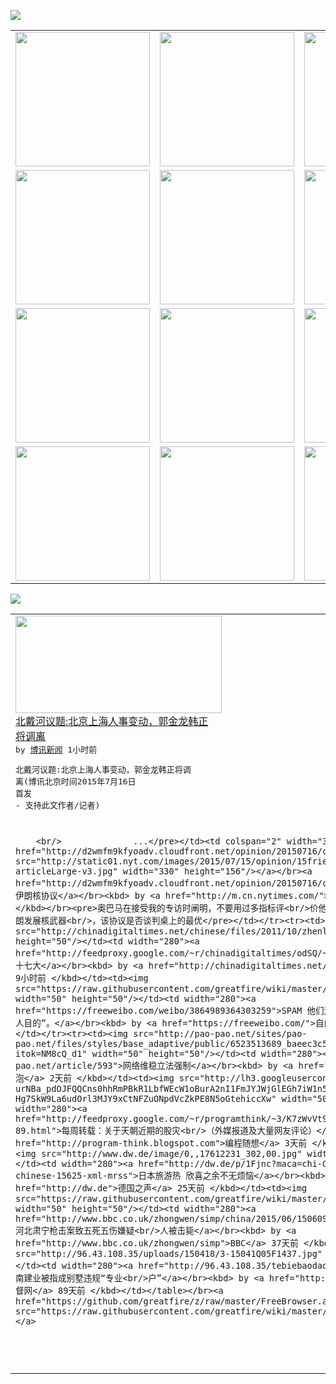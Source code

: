 

<a href="https://github.com/greatfire/z/raw/master/FreeBrowser.apk"><img src="https://raw.githubusercontent.com/greatfire/wiki/master/x/header.png" /></a><table><tr><td width="262" align="center" valign="center"><a href="https://github.com/greatfire/wiki/wiki/nyt" title="纽约时报中文网 国际纵览"><img src="https://raw.githubusercontent.com/greatfire/wiki/master/x/nyt_flag.png" width="215"/></a></td><td width="262" align="center" valign="center"><a href="https://github.com/greatfire/wiki/wiki/dw" title=""><img src="https://raw.githubusercontent.com/greatfire/wiki/master/x/dw_flag.png" width="215"/></a></td><td width="262" align="center" valign="center"><a href="https://github.com/greatfire/wiki/wiki/rmjd" title=""><img src="https://raw.githubusercontent.com/greatfire/wiki/master/x/rmjd_flag.png" width="215"/></a></td></tr><tr><td width="262" align="center" valign="center"><a href="https://github.com/paopaonetizen/website" title="泡泡 - 未经审查的互联网信息"><img src="https://raw.githubusercontent.com/greatfire/wiki/master/x/pp_flag.png" width="215"/></a></td><td width="262" align="center" valign="center"><a href="https://github.com/getlantern/mirror" title="以及自由微博和GreatFire.org官方中文论坛"><img src="https://raw.githubusercontent.com/greatfire/wiki/master/x/lantern_flag.png" width="215"/></a></td><td width="262" align="center" valign="center"><a href="https://github.com/cdtmirrors/m/" title=""><img src="https://raw.githubusercontent.com/greatfire/wiki/master/x/cdt_flag.png" width="215"/></a></td></tr><tr><td width="262" align="center" valign="center"><a href="https://github.com/program-think/blog" title="编程随想的博客"><img src="https://raw.githubusercontent.com/greatfire/wiki/master/x/pt_flag.png" width="215"/></a></td><td width="262" align="center" valign="center"><a href="https://github.com/greatfire/wiki/wiki/bbc" title=""><img src="https://raw.githubusercontent.com/greatfire/wiki/master/x/bbc_flag.png" width="215"/></a></td><td width="262" align="center" valign="center"><a href="https://github.com/freeweibo/s" title="自由微博 - 匿名和不受屏蔽的新浪微博搜索"><img src="https://raw.githubusercontent.com/greatfire/wiki/master/x/fw_flag.png" width="215"/></a></td></tr><tr><td width="262" align="center" valign="center"><a href="https://github.com/greatfire/wiki/wiki/google" title=""><img src="https://raw.githubusercontent.com/greatfire/wiki/master/x/google_flag.png" width="215"/></a></td><td width="262" align="center" valign="center"><a href="https://github.com/bxnews/boxun" title=""><img src="https://raw.githubusercontent.com/greatfire/wiki/master/x/bx_flag.png" width="215"/></a></td><td width="262" align="center" valign="center"><a href="https://github.com/greatfire/wiki/wiki/open-source" title="欢迎访问GreatFire.org开发者项目网站"><img src="https://raw.githubusercontent.com/greatfire/wiki/master/x/open-source_flag.png" width="215"/></a></td></tr></table><img src="https://raw.githubusercontent.com/greatfire/wiki/master/x/newsfeed text.png" /><table cols="4"><tr><td colspan="2" width="380"><a href="http://www.boxun.com/news/gb/china/2015/07/201507160201.shtml"><img src="https://raw.githubusercontent.com/greatfire/wiki/master/x/bx_logo_b.png" width="330" height="156"/></a></br><a href="http://www.boxun.com/news/gb/china/2015/07/201507160201.shtml">北戴河议题:北京上海人事变动，郭金龙韩正<br/>将调离</a></br><kbd> by <a href="http://www.boxun.com">博讯新闻</a> 1小时前 </kbd></br><pre>北戴河议题:北京上海人事变动，郭金龙韩正将调<br/>离(博讯北京时间2015年7月16日 首发 <br/>- 支持此文作者/记者)

        <br/>              ...</pre></td><td colspan="2" width="380"><a href="http://d2wmfm9kfyoadv.cloudfront.net/opinion/20150716/c16friedman/"><img src="http://static01.nyt.com/images/2015/07/15/opinion/15friedman1web/15friedman1web-articleLarge-v3.jpg" width="330" height="156"/></a></br><a href="http://d2wmfm9kfyoadv.cloudfront.net/opinion/20150716/c16friedman/">奥巴马总统谈伊朗核协议</a></br><kbd> by <a href="http://m.cn.nytimes.com/">纽约时报</a> 2小时前 </kbd></br><pre>奥巴马在接受我的专访时阐明，不要用过多指标评<br/>价他的政治遗产，只需判断要避免伊朗发展核武器<br/>，该协议是否谈判桌上的最优</pre></td></tr><tr><td><img src="http://chinadigitaltimes.net/chinese/files/2011/10/zhenlibu2.jpg" width="50" height="50"/></td><td width="280"><a href="http://feedproxy.google.com/~r/chinadigitaltimes/odSQ/~3/fplUO3sc3eo/">【真理部】十七大</a></br><kbd> by <a href="http://chinadigitaltimes.net/chinese/">中国数字时代</a> 9小时前 </kbd></td><td><img src="https://raw.githubusercontent.com/greatfire/wiki/master/x/fw_logo.png" width="50" height="50"/></td><td width="280"><a href="https://freeweibo.com/weibo/3864989364303259">SPAM 他们还有一个目的，<br/>叫“不可告人目的”。</a></br><kbd> by <a href="https://freeweibo.com/">自由微博</a> 11小时前 </kbd></td></tr><tr><td><img src="http://pao-pao.net/sites/pao-pao.net/files/styles/base_adaptive/public/6523513689_baeec3c53c_z_0.jpg?itok=NM8cQ_d1" width="50" height="50"/></td><td width="280"><a href="https://pao-pao.net/article/593">网络维稳立法强制</a></br><kbd> by <a href="https://pao-pao.net">泡泡</a> 2天前 </kbd></td><td><img src="http://lh3.googleusercontent.com/xmlGsu_rJGM9g-urNBa_pdOJFQQCns0hhRmPBkR1LbfWEcW1oBurA2nI1FmJYJWjGlEGh7iW1n5gk8hhHWIoHsg-Hg7SkW9La6udOrl3MJY9xCtNFZuONpdVcZkPE8N5oGtehiccXw" width="50" height="50"/></td><td width="280"><a href="http://feedproxy.google.com/~r/programthink/~3/K7zWvVt9bH0/weekly-share-89.html">每周转载：关于天朝近期的股灾<br/>（外媒报道及大量网友评论）</a></br><kbd> by <a href="http://program-think.blogspot.com">编程随想</a> 3天前 </kbd></td></tr><tr><td><img src="http://www.dw.de/image/0,,17612231_302,00.jpg" width="50" height="50"/></td><td width="280"><a href="http://dw.de/p/1Fjnc?maca=chi-GK-text-greatfire-all-chinese-15625-xml-mrss">日本旅游热 欣喜之余不无烦恼</a></br><kbd> by <a href="http://dw.de">德国之声</a> 25天前 </kbd></td><td><img src="https://raw.githubusercontent.com/greatfire/wiki/master/x/bbc_logo.png" width="50" height="50"/></td><td width="280"><a href="http://www.bbc.co.uk/zhongwen/simp/china/2015/06/150609_china_hebei_shooting">河北肃宁枪击案致五死五伤嫌疑<br/>人被击毙</a></br><kbd> by <a href="http://www.bbc.co.uk/zhongwen/simp">BBC</a> 37天前 </kbd></td></tr><tr><td><img src="http://96.43.108.35/uploads/150418/3-15041Q05F1437.jpg" width="50" height="50"/></td><td width="280"><a href="http://96.43.108.35/tebiebaodao/20150418/15009.html">河南建业被指成别墅违规“专业<br/>户”</a></br><kbd> by <a href="http://www.rmjdw.com/">人民监督网</a> 89天前 </kbd></td></table></br><a href="https://github.com/greatfire/z/raw/master/FreeBrowser.apk"><img src="https://raw.githubusercontent.com/greatfire/wiki/master/x/download app.png" /></a>